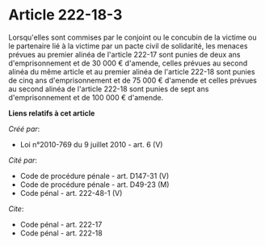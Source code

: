 # Article 222-18-3

Lorsqu'elles sont commises par le conjoint ou le concubin de la victime ou le partenaire lié à la victime par un pacte civil
de solidarité, les menaces prévues au premier alinéa de l'article 222-17 sont punies de deux ans d'emprisonnement et de 30
000 € d'amende, celles prévues au second alinéa du même article et au premier alinéa de l'article 222-18 sont punies de cinq
ans d'emprisonnement et de 75 000 € d'amende et celles prévues au second alinéa de l'article 222-18 sont punies de sept ans
d'emprisonnement et de 100 000 € d'amende.

**Liens relatifs à cet article**

_Créé par_:

  - Loi n°2010-769 du 9 juillet 2010 - art. 6 (V)

_Cité par_:

  - Code de procédure pénale - art. D147-31 (V)
  - Code de procédure pénale - art. D49-23 (M)
  - Code pénal - art. 222-48-1 (V)

_Cite_:

  - Code pénal - art. 222-17
  - Code pénal - art. 222-18
